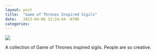 ```yaml
---
layout: post
title:  "Game of Thrones Inspired Sigils"
date:   2013-04-06 12:24:44 -0700
categories:
---
```


  ![](/attachments/ce18ec8f3fd579f7930d43fc3f7a1557/image.png) 

 A collection of Game of Thrones inspired sigils. People are so creative.

